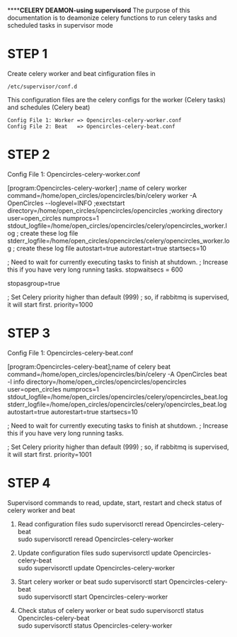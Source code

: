 ********************CELERY DEAMON-using supervisord****************
The purpose of this documentation is to deamonize celery functions to run celery tasks and scheduled tasks in supervisor mode

# STEP 1

Create celery worker and beat cinfiguration files in

	/etc/supervisor/conf.d

This configuration files are the celery configs for the worker (Celery tasks) and schedules (Celery beat)

	Config File 1: Worker => Opencircles-celery-worker.conf
	Config File 2: Beat   => Opencircles-celery-beat.conf

# STEP 2

Config File 1: Opencircles-celery-worker.conf

[program:Opencircles-celery-worker] ;name of celery worker
command=/home/open_circles/opencircles/bin/celery worker -A OpenCircles --loglevel=INFO ;exectstart
directory=/home/open_circles/opencircles/opencircles ;working directory
user=open_circles
numprocs=1
stdout_logfile=/home/open_circles/opencircles/celery/opencircles_worker.log ; create these log file
stderr_logfile=/home/open_circles/opencircles/celery/opencircles_worker.log ; create these log file
autostart=true
autorestart=true
startsecs=10

; Need to wait for currently executing tasks to finish at shutdown.
; Increase this if you have very long running tasks.
stopwaitsecs = 600

stopasgroup=true

; Set Celery priority higher than default (999)
; so, if rabbitmq is supervised, it will start first.
priority=1000


# STEP 3

Config File 1: Opencircles-celery-beat.conf

[program:Opencircles-celery-beat];name of celery beat
command=/home/open_circles/opencircles/bin/celery -A OpenCircles beat -l info
directory=/home/open_circles/opencircles/opencircles
user=open_circles
numprocs=1
stdout_logfile=/home/open_circles/opencircles/celery/opencircles_beat.log
stderr_logfile=/home/open_circles/opencircles/celery/opencircles_beat.log
autostart=true
autorestart=true
startsecs=10

; Need to wait for currently executing tasks to finish at shutdown.
; Increase this if you have very long running tasks.

; Set Celery priority higher than default (999)
; so, if rabbitmq is supervised, it will start first.
priority=1001

# STEP 4
Supervisord commands to read, update, start, restart and check status of celery worker and beat

1. Read configuration files
	sudo supervisorctl reread Opencircles-celery-beat   
	sudo supervisorctl reread Opencircles-celery-worker

2. Update configuration files
	sudo supervisorctl update Opencircles-celery-beat   
	sudo supervisorctl update Opencircles-celery-worker

3. Start celery worker or beat
	sudo supervisorctl start Opencircles-celery-beat   
	sudo supervisorctl start Opencircles-celery-worker

4. Check status of celery worker or beat
	sudo supervisorctl status Opencircles-celery-beat   
	sudo supervisorctl status Opencircles-celery-worker


